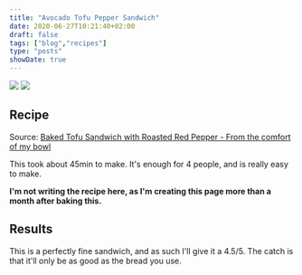 ```yaml
---
title: "Avocado Tofu Pepper Sandwich"
date: 2020-06-27T10:21:40+02:00
draft: false
tags: ["blog","recipes"]
type: "posts"
showDate: true
---
```


[![](/assets/minified/IMG_20200627_193606.jpg)](/assets/IMG_20200627_193606.jpg)
[![](/assets/minified/IMG_20200627_193532.jpg)](/assets/IMG_20200627_193532.jpg)

## Recipe

Source: [Baked Tofu Sandwich with Roasted Red Pepper - From the comfort of my bowl](https://www.fromthecomfortofmybowl.com/baked-tofu-sandwich-roasted-red-pepper/)

This took about 45min to make. It's enough for 4 people, and is really easy to make.

**I'm not writing the recipe here, as I'm creating this page more than a month after baking this.**

## Results

This is a perfectly fine sandwich, and as such I'll give it a 4.5/5. The catch is that it'll only be as good as the bread you use.
